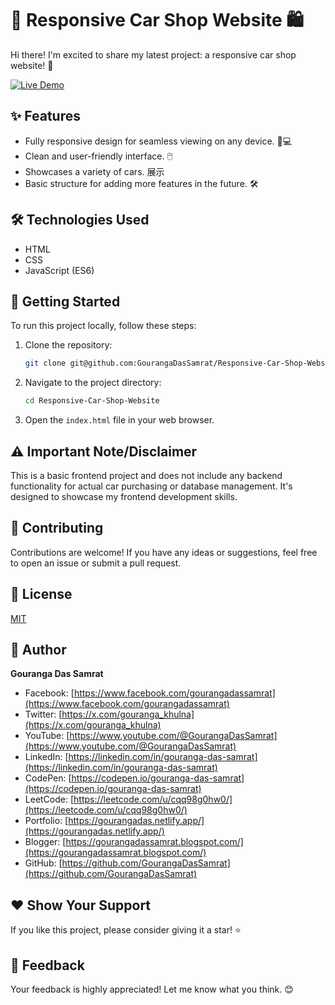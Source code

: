 # 🚗 Responsive Car Shop Website 🛍️

Hi there! I'm excited to share my latest project: a responsive car shop website! 🚀

[![Live Demo](https://img.shields.io/badge/Live%20Demo-View-brightgreen)](https://responsivecarshopbygouranga.netlify.app/)

## ✨ Features

- Fully responsive design for seamless viewing on any device. 📱💻
- Clean and user-friendly interface. 🖱️
- Showcases a variety of cars. 展示
- Basic structure for adding more features in the future. 🛠️

## 🛠️ Technologies Used

- HTML
- CSS
- JavaScript (ES6)

## 🚀 Getting Started

To run this project locally, follow these steps:

1.  Clone the repository:
    ```bash
    git clone git@github.com:GourangaDasSamrat/Responsive-Car-Shop-Website.git
    ```
2.  Navigate to the project directory:
    ```bash
    cd Responsive-Car-Shop-Website
    ```
3.  Open the `index.html` file in your web browser.

## ⚠️ Important Note/Disclaimer

This is a basic frontend project and does not include any backend functionality for actual car purchasing or database management. It's designed to showcase my frontend development skills.

## 🤝 Contributing

Contributions are welcome! If you have any ideas or suggestions, feel free to open an issue or submit a pull request.

## 📄 License

[MIT](LICENSE)

## 🧑 Author

**Gouranga Das Samrat**

- Facebook: [https://www.facebook.com/gourangadassamrat](https://www.facebook.com/gourangadassamrat)
- Twitter: [https://x.com/gouranga_khulna](https://x.com/gouranga_khulna)
- YouTube: [https://www.youtube.com/@GourangaDasSamrat](https://www.youtube.com/@GourangaDasSamrat)
- LinkedIn: [https://linkedin.com/in/gouranga-das-samrat](https://linkedin.com/in/gouranga-das-samrat)
- CodePen: [https://codepen.io/gouranga-das-samrat](https://codepen.io/gouranga-das-samrat)
- LeetCode: [https://leetcode.com/u/cqq98g0hw0/](https://leetcode.com/u/cqq98g0hw0/)
- Portfolio: [https://gourangadas.netlify.app/](https://gourangadas.netlify.app/)
- Blogger: [https://gourangadassamrat.blogspot.com/](https://gourangadassamrat.blogspot.com/)
- GitHub: [https://github.com/GourangaDasSamrat](https://github.com/GourangaDasSamrat)

## ❤️ Show Your Support

If you like this project, please consider giving it a star! ⭐

## 💬 Feedback

Your feedback is highly appreciated! Let me know what you think. 😊
